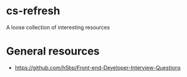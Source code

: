 # cs-refresh
A loose collection of interesting resources

# General resources
* https://github.com/h5bp/Front-end-Developer-Interview-Questions
